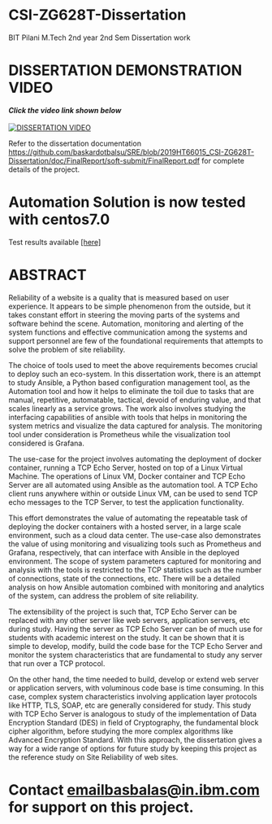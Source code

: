 # CSI-ZG628T-Dissertation
BIT Pilani M.Tech 2nd year 2nd Sem Dissertation work

# DISSERTATION DEMONSTRATION VIDEO
***Click the video link shown below***<br><br>
[![DISSERTATION VIDEO](https://i9.ytimg.com/vi/LHNCHVT70Zk/mq1.jpg?sqp=CLT2mYQG&rs=AOn4CLDrQJ6y2QzfrJOTKEy4C2m8cfU_Ag)](https://youtu.be/LHNCHVT70Zk "DEMO-CSI-ZG628T-Dissertation") <br>

Refer to the dissertation documentation
https://github.com/baskardotbalsu/SRE/blob/2019HT66015_CSI-ZG628T-Dissertation/doc/FinalReport/soft-submit/FinalReport.pdf
for complete details of the project. <br>

# Automation Solution is now tested with centos7.0
Test results available [[here]](https://github.com/baskardotbalsu/SRE/blob/2019HT66015_CSI-ZG628T-Dissertation/results/invoking_main_script_centos7.0.txt "Test results centos7.0") <br>

# ABSTRACT

Reliability of a website is a quality that is measured based on user experience. It appears to be simple phenomenon from the outside, but it takes constant effort in steering the moving parts of the systems and software behind the scene. Automation, monitoring and alerting of the system functions and effective communication among the systems and support personnel are few of the foundational requirements that attempts to solve the problem of site reliability. 

The choice of tools used to meet the above requirements becomes crucial to deploy such an eco-system. In this dissertation work, there is an attempt to study Ansible, a Python based configuration management tool, as the Automation tool and how it helps to eliminate the toil due to tasks that are manual, repetitive, automatable, tactical, devoid of enduring value, and that scales linearly as a service grows. The work also involves studying the interfacing capabilities of ansible with tools that helps in monitoring the system metrics and visualize the data captured for analysis. The monitoring tool under consideration is Prometheus while the visualization tool considered is Grafana. 

The use-case for the project involves automating the deployment of docker container, running a TCP Echo Server, hosted on top of a Linux Virtual Machine. The operations of Linux VM, Docker container and TCP Echo Server are all automated using Ansible as the automation tool. A TCP Echo client runs anywhere within or outside Linux VM, can be used to send TCP echo messages to the TCP Server, to test the application functionality.

This effort demonstrates the value of automating the repeatable task of deploying the docker containers with a hosted server, in a large scale environment, such as a cloud data center. The use-case also demonstrates the value of using monitoring and visualizing tools such as Prometheus and Grafana, respectively,  that can interface with Ansible in the deployed environment. The scope of system parameters captured for monitoring and analysis with the tools is restricted to the TCP statistics such as the number of connections, state of the connections, etc.  There will be a detailed analysis on how Ansible automation combined with monitoring and analytics of the system, can address the problem of site reliability. 

The extensibility of the project is such that, TCP Echo Server can be replaced with any other server like web servers, application servers, etc during study. Having the server as TCP Echo Server can be of much use for students with academic interest on the study. It can be shown that it is simple to develop, modify, build the code base for the TCP Echo Server and monitor the system characteristics that are fundamental to study any server that run over a TCP protocol. 

On the other hand, the time needed to build, develop or extend web server or application servers, with voluminous code base is time consuming. In this case, complex system characteristics involving application layer protocols like HTTP, TLS, SOAP, etc are generally considered for study. This study with TCP Echo Server is analogous to study of the implementation of Data Encryption Standard (DES) in field of Cryptography, the fundamental block cipher algorithm, before studying the more complex algorithms like Advanced Encryption Standard. With this approach, the dissertation gives a way for a wide range of options for future study by keeping this project as the reference study on Site Reliability of web sites.  

# Contact emailbasbalas@in.ibm.com for support on this project.
